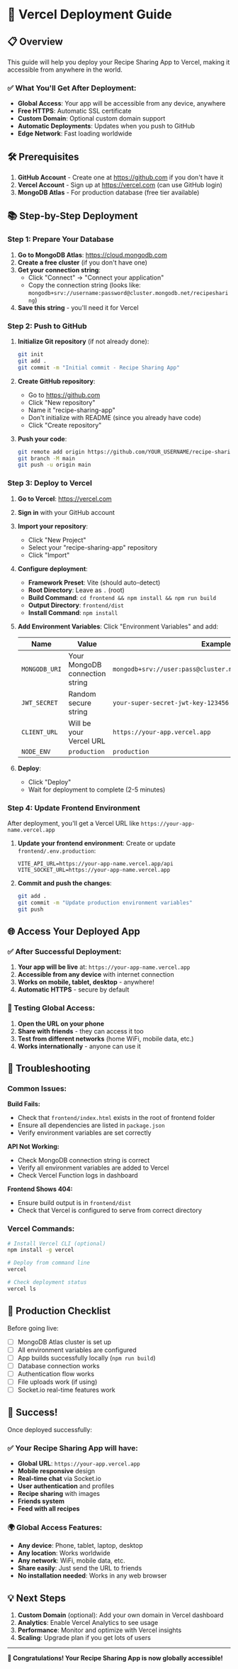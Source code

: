 # 🚀 Vercel Deployment Guide

## 📋 Overview

This guide will help you deploy your Recipe Sharing App to Vercel, making it accessible from anywhere in the world.

### ✅ What You'll Get After Deployment:
- **Global Access**: Your app will be accessible from any device, anywhere
- **Free HTTPS**: Automatic SSL certificate
- **Custom Domain**: Optional custom domain support
- **Automatic Deployments**: Updates when you push to GitHub
- **Edge Network**: Fast loading worldwide

## 🛠️ Prerequisites

1. **GitHub Account** - Create one at https://github.com if you don't have it
2. **Vercel Account** - Sign up at https://vercel.com (can use GitHub login)
3. **MongoDB Atlas** - For production database (free tier available)

## 📚 Step-by-Step Deployment

### Step 1: Prepare Your Database

1. **Go to MongoDB Atlas**: https://cloud.mongodb.com
2. **Create a free cluster** (if you don't have one)
3. **Get your connection string**:
   - Click "Connect" → "Connect your application"
   - Copy the connection string (looks like: `mongodb+srv://username:password@cluster.mongodb.net/recipesharing`)
4. **Save this string** - you'll need it for Vercel

### Step 2: Push to GitHub

1. **Initialize Git repository** (if not already done):
   ```bash
   git init
   git add .
   git commit -m "Initial commit - Recipe Sharing App"
   ```

2. **Create GitHub repository**:
   - Go to https://github.com
   - Click "New repository"
   - Name it "recipe-sharing-app"
   - Don't initialize with README (since you already have code)
   - Click "Create repository"

3. **Push your code**:
   ```bash
   git remote add origin https://github.com/YOUR_USERNAME/recipe-sharing-app.git
   git branch -M main
   git push -u origin main
   ```

### Step 3: Deploy to Vercel

1. **Go to Vercel**: https://vercel.com
2. **Sign in** with your GitHub account
3. **Import your repository**:
   - Click "New Project"
   - Select your "recipe-sharing-app" repository
   - Click "Import"

4. **Configure deployment**:
   - **Framework Preset**: Vite (should auto-detect)
   - **Root Directory**: Leave as `.` (root)
   - **Build Command**: `cd frontend && npm install && npm run build`
   - **Output Directory**: `frontend/dist`
   - **Install Command**: `npm install`

5. **Add Environment Variables**:
   Click "Environment Variables" and add:
   
   | Name | Value | Example |
   |------|-------|---------|
   | `MONGODB_URI` | Your MongoDB connection string | `mongodb+srv://user:pass@cluster.mongodb.net/recipesharing` |
   | `JWT_SECRET` | Random secure string | `your-super-secret-jwt-key-123456` |
   | `CLIENT_URL` | Will be your Vercel URL | `https://your-app.vercel.app` |
   | `NODE_ENV` | `production` | `production` |

6. **Deploy**:
   - Click "Deploy"
   - Wait for deployment to complete (2-5 minutes)

### Step 4: Update Frontend Environment

After deployment, you'll get a Vercel URL like `https://your-app-name.vercel.app`

1. **Update your frontend environment**:
   Create or update `frontend/.env.production`:
   ```env
   VITE_API_URL=https://your-app-name.vercel.app/api
   VITE_SOCKET_URL=https://your-app-name.vercel.app
   ```

2. **Commit and push the changes**:
   ```bash
   git add .
   git commit -m "Update production environment variables"
   git push
   ```

## 🌐 Access Your Deployed App

### ✅ After Successful Deployment:

1. **Your app will be live** at: `https://your-app-name.vercel.app`
2. **Accessible from any device** with internet connection
3. **Works on mobile, tablet, desktop** - anywhere!
4. **Automatic HTTPS** - secure by default

### 📱 Testing Global Access:

1. **Open the URL on your phone**
2. **Share with friends** - they can access it too
3. **Test from different networks** (home WiFi, mobile data, etc.)
4. **Works internationally** - anyone can use it

## 🔧 Troubleshooting

### Common Issues:

**Build Fails:**
- Check that `frontend/index.html` exists in the root of frontend folder
- Ensure all dependencies are listed in `package.json`
- Verify environment variables are set correctly

**API Not Working:**
- Check MongoDB connection string is correct
- Verify all environment variables are added to Vercel
- Check Vercel Function logs in dashboard

**Frontend Shows 404:**
- Ensure build output is in `frontend/dist`
- Check that Vercel is configured to serve from correct directory

### Vercel Commands:
```bash
# Install Vercel CLI (optional)
npm install -g vercel

# Deploy from command line
vercel

# Check deployment status
vercel ls
```

## 🎯 Production Checklist

Before going live:

- [ ] MongoDB Atlas cluster is set up
- [ ] All environment variables are configured
- [ ] App builds successfully locally (`npm run build`)
- [ ] Database connection works
- [ ] Authentication flow works
- [ ] File uploads work (if using)
- [ ] Socket.io real-time features work

## 🎉 Success!

Once deployed successfully:

### ✅ Your Recipe Sharing App will have:
- **Global URL**: `https://your-app.vercel.app`
- **Mobile responsive** design
- **Real-time chat** via Socket.io
- **User authentication** and profiles
- **Recipe sharing** with images
- **Friends system**
- **Feed with all recipes**

### 🌍 Global Access Features:
- **Any device**: Phone, tablet, laptop, desktop
- **Any location**: Works worldwide
- **Any network**: WiFi, mobile data, etc.
- **Share easily**: Just send the URL to friends
- **No installation needed**: Works in any web browser

## 💡 Next Steps

1. **Custom Domain** (optional): Add your own domain in Vercel dashboard
2. **Analytics**: Enable Vercel Analytics to see usage
3. **Performance**: Monitor and optimize with Vercel insights
4. **Scaling**: Upgrade plan if you get lots of users

---

**🎊 Congratulations! Your Recipe Sharing App is now globally accessible!**
